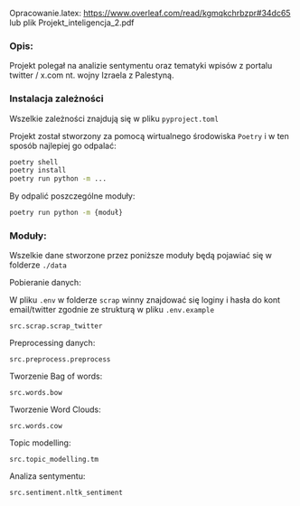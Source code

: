 Opracowanie.latex:
https://www.overleaf.com/read/kgmqkchrbzpr#34dc65
lub plik Projekt_inteligencja_2.pdf

### Opis:
Projekt polegał na analizie sentymentu oraz tematyki wpisów z portalu twitter / x.com nt. wojny Izraela z Palestyną.

### Instalacja zależności
Wszelkie zależności znajdują się w pliku `pyproject.toml`

Projekt został stworzony za pomocą wirtualnego środowiska `Poetry` i w ten sposób najlepiej go odpalać:
```bash
poetry shell
poetry install
poetry run python -m ...
```

By odpalić poszczególne moduły:

```bash
poetry run python -m {moduł}
```

### Moduły:
Wszelkie dane stworzone przez poniższe moduły będą pojawiać się w folderze `./data`

 Pobieranie danych:

W pliku `.env` w folderze `scrap` winny znajdować się loginy i hasła do kont email/twitter zgodnie ze strukturą w pliku `.env.example`

`src.scrap.scrap_twitter`

 Preprocessing danych:

 `src.preprocess.preprocess`

Tworzenie Bag of words:

`src.words.bow`

Tworzenie Word Clouds:

`src.words.cow`

Topic modelling:

`src.topic_modelling.tm`

Analiza sentymentu:

`src.sentiment.nltk_sentiment`
